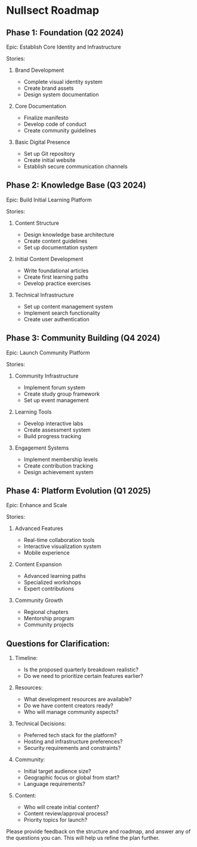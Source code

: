 # Nullsect Roadmap

## Phase 1: Foundation (Q2 2024)

Epic: Establish Core Identity and Infrastructure

Stories:

1. Brand Development

   - Complete visual identity system
   - Create brand assets
   - Design system documentation

2. Core Documentation

   - Finalize manifesto
   - Develop code of conduct
   - Create community guidelines

3. Basic Digital Presence
   - Set up Git repository
   - Create initial website
   - Establish secure communication channels

## Phase 2: Knowledge Base (Q3 2024)

Epic: Build Initial Learning Platform

Stories:

1. Content Structure

   - Design knowledge base architecture
   - Create content guidelines
   - Set up documentation system

2. Initial Content Development

   - Write foundational articles
   - Create first learning paths
   - Develop practice exercises

3. Technical Infrastructure
   - Set up content management system
   - Implement search functionality
   - Create user authentication

## Phase 3: Community Building (Q4 2024)

Epic: Launch Community Platform

Stories:

1. Community Infrastructure

   - Implement forum system
   - Create study group framework
   - Set up event management

2. Learning Tools

   - Develop interactive labs
   - Create assessment system
   - Build progress tracking

3. Engagement Systems
   - Implement membership levels
   - Create contribution tracking
   - Design achievement system

## Phase 4: Platform Evolution (Q1 2025)

Epic: Enhance and Scale

Stories:

1. Advanced Features

   - Real-time collaboration tools
   - Interactive visualization system
   - Mobile experience

2. Content Expansion

   - Advanced learning paths
   - Specialized workshops
   - Expert contributions

3. Community Growth
   - Regional chapters
   - Mentorship program
   - Community projects

## Questions for Clarification:

1. Timeline:

   - Is the proposed quarterly breakdown realistic?
   - Do we need to prioritize certain features earlier?

2. Resources:

   - What development resources are available?
   - Do we have content creators ready?
   - Who will manage community aspects?

3. Technical Decisions:

   - Preferred tech stack for the platform?
   - Hosting and infrastructure preferences?
   - Security requirements and constraints?

4. Community:

   - Initial target audience size?
   - Geographic focus or global from start?
   - Language requirements?

5. Content:
   - Who will create initial content?
   - Content review/approval process?
   - Priority topics for launch?

Please provide feedback on the structure and roadmap, and answer any of the questions you can. This will help us refine the plan further.
